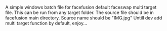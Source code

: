 A simple windows batch file for facefusion default faceswap multi target file.
This can be run from any target folder.
The source file should be in facefusion main directory.
Source name should be "IMG.jpg"
Untill dev add multi target function by default, enjoy...
